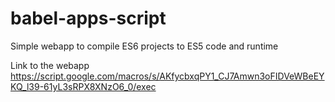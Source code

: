 # babel-apps-script
Simple webapp to compile ES6 projects to ES5 code and runtime


Link to the webapp https://script.google.com/macros/s/AKfycbxqPY1_CJ7Amwn3oFIDVeWBeEYKQ_l39-61yL3sRPX8XNzO6_0/exec
